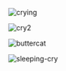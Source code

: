 ![crying](https://user-images.githubusercontent.com/99400979/208913002-dcd6ccde-5c77-4925-9f21-838b67670697.jpg)

![cry2](https://user-images.githubusercontent.com/99400979/208913442-ba47c045-820b-4c18-bf12-aff5617c11c7.png)

![buttercat](https://user-images.githubusercontent.com/99400979/208913671-679c8b15-1ef1-4e62-8ae0-5c01f45c4e87.jpg)

![sleeping-cry](https://user-images.githubusercontent.com/99400979/208913694-a0d1acbe-5d3e-4d76-b27b-7eebc9a7570e.jpg)
